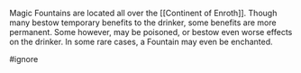 
Magic Fountains are located all over the [[Continent of Enroth]]. Though many bestow temporary benefits to the drinker, some benefits are more permanent. Some however, may be poisoned, or bestow even worse effects on the drinker. In some rare cases, a Fountain may even be enchanted.

#ignore 
